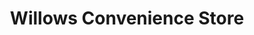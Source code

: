 ---
title: "Willows Convenience Store"
url: /colchester/willows-convenience-store/
shop: Lebensmittel
---